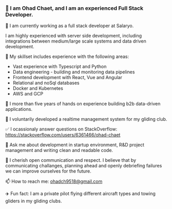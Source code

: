 ### 👋 I am Ohad Chaet, and I am an experienced Full Stack Developer.

🔭 I am currently working as a full stack developer at Salaryo.

I am highly experienced with server side development, including integrations between medium/large scale systems and data driven development.

🔨 My skillset includes experience with the following areas:

- Vast experience with Typescript and Python
- Data engineering - building and monitoring data pipelines
- Frontend development with React, Vue and Angular
- Relational and noSql databases
- Docker and Kubernetes
- AWS and GCP

💼 I more than five years of hands on experience building b2b data-driven applications.

🌹 I voluntarily developed a realtime management system for my gliding club. 

✅ I ocassionaly answer questions on StackOverflow: https://stackoverflow.com/users/6361466/ohad-chaet

💬 Ask me about development in startup environment, R&D project management and writing clean and readable code.

💁‍ I cherish open communication and respect. I believe that by communicating challanges, planning ahead and openly debriefing failures we can improve ourselves for the future.

📫 How to reach me: ohadch9518@gmail.com

✈️ Fun fact: I am a private pilot flying different aircraft types and towing gliders in my gliding clubs.
